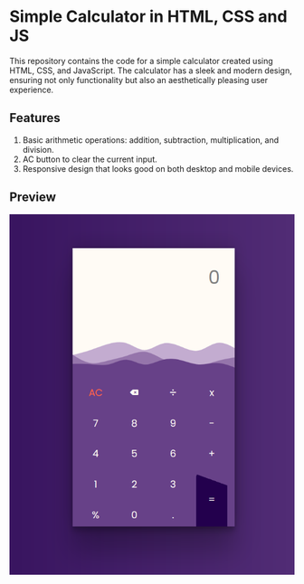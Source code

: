 # Simple Calculator in HTML, CSS and JS
This repository contains the code for a simple calculator created using HTML, CSS, and JavaScript. The calculator has a sleek and modern design, ensuring not only functionality but also an aesthetically pleasing user experience.

## Features
1. Basic arithmetic operations: addition, subtraction, multiplication, and division.
2. AC button to clear the current input.
3. Responsive design that looks good on both desktop and mobile devices.

## Preview
<img style="margin:auto" src="View.png">

